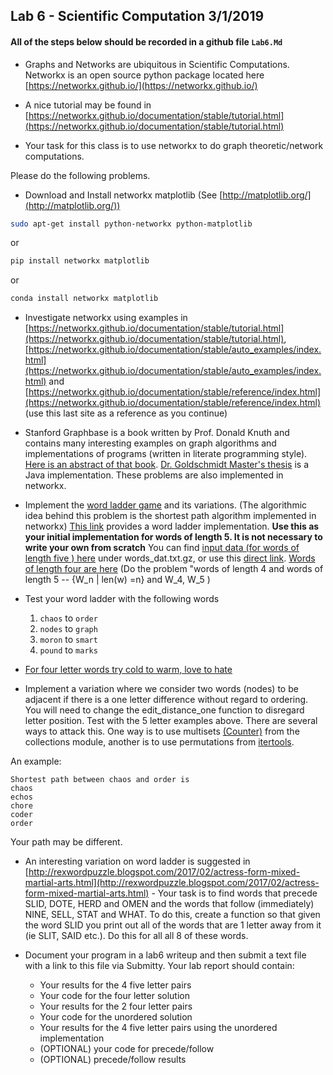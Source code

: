 ## Lab 6 - Scientific Computation 3/1/2019

<!--
- One/Two page slide presentation of your project and post your slide in RCOS class channel #csci2963-01
-->

#### All of the steps below should be recorded in a github file `Lab6.Md` ####
 
- Graphs and Networks are ubiquitous in Scientific Computations. Networkx is an open source python package located here [https://networkx.github.io/](https://networkx.github.io/)

- A nice tutorial may be found in [https://networkx.github.io/documentation/stable/tutorial.html](https://networkx.github.io/documentation/stable/tutorial.html)

- Your task for this class is to use networkx to do graph theoretic/network computations.

Please do the following problems.

- Download and Install networkx matplotlib (See [http://matplotlib.org/](http://matplotlib.org/))

```bash
sudo apt-get install python-networkx python-matplotlib

```
or

```bash
pip install networkx matplotlib

```
or

```bash
conda install networkx matplotlib

```

- Investigate networkx using examples in [https://networkx.github.io/documentation/stable/tutorial.html](https://networkx.github.io/documentation/stable/tutorial.html), [https://networkx.github.io/documentation/stable/auto_examples/index.html](https://networkx.github.io/documentation/stable/auto_examples/index.html) and [https://networkx.github.io/documentation/stable/reference/index.html](https://networkx.github.io/documentation/stable/reference/index.html) (use this last site as a reference as you continue)

- Stanford Graphbase is a book written by Prof. Donald Knuth and contains many interesting examples on graph algorithms and implementations of programs (written in literate programming style). [Here is an abstract of that book](http://tex.loria.fr/sgb/abstract.pdf). [Dr. Goldschmidt Master's thesis](Masters.pdf) is a Java implementation. These problems are also implemented in networkx.

- Implement the [word ladder game](https://en.wikipedia.org/wiki/Word_ladder) and its variations. (The algorithmic idea behind this
problem is the shortest path algorithm implemented in networkx) [This link](https://github.com/networkx/networkx/blob/master/examples/graph/words.py) provides  a word ladder implementation. **Use this as your initial implementation
for words of length 5. It is not necessary to write your own from scratch** You can find 
[input data (for words of length five ) here](https://github.com/networkx/networkx/blob/master/examples/graph/words_dat.txt.gz) under words\_dat.txt.gz, or use this [direct link](words_dat.txt.gz).
[Words of length four are here](words4_dat.txt.gz) (Do the problem  "words of length 4 and words of length 5 --  {W_n | len(w) =n} and W_4, W_5 )


- Test your word ladder with the following words
    1.   `chaos` to `order`
    2.   `nodes` to `graph`
    3.   `moron` to `smart`
    4.   `pound` to `marks`

-   [For four letter words try 
cold to warm, love to hate](http://wordplay.blogs.nytimes.com/2013/06/19/climb-the-ladder/ )

-  Implement a variation where we consider two words (nodes) to be adjacent if there is a one letter difference without regard to ordering. You will need to change the edit_distance_one function to disregard letter position. Test with the 5 letter examples above. There are several ways to attack this. One way is to use multisets [(Counter)](https://docs.python.org/3.5/library/collections.html#collections.Counter) from the collections module, another is to use permutations from [itertools](https://docs.python.org/3/library/itertools.html?highlight=permutations#itertools.permutations). 

An example:
```
Shortest path between chaos and order is
chaos
echos
chore
coder
order
```

Your path may be different.

- An interesting variation on word ladder is suggested in [http://rexwordpuzzle.blogspot.com/2017/02/actress-form-mixed-martial-arts.html](http://rexwordpuzzle.blogspot.com/2017/02/actress-form-mixed-martial-arts.html) - Your task is to find words that precede SLID, DOTE, HERD and OMEN and the words that follow (immediately) NINE, SELL, STAT and WHAT. To do this, create a function so that given the word SLID you print out all of the words that are 1 letter away from it (ie SLIT, SAID etc.). Do this for all all 8 of these words.

- Document your program in a lab6 writeup and then submit a text file with a link to this file via Submitty. Your lab report should contain:
	
	- Your results for the 4 five letter pairs
	- Your code for the four letter solution
	- Your results for the 2 four letter pairs
	- Your code for the unordered solution
	- Your results for the 4 five letter pairs using the unordered implementation
	- (OPTIONAL) your code for precede/follow
	- (OPTIONAL) precede/follow results

<!--
- Then create/fork a github repository for your project and work on your first commit
-->
	